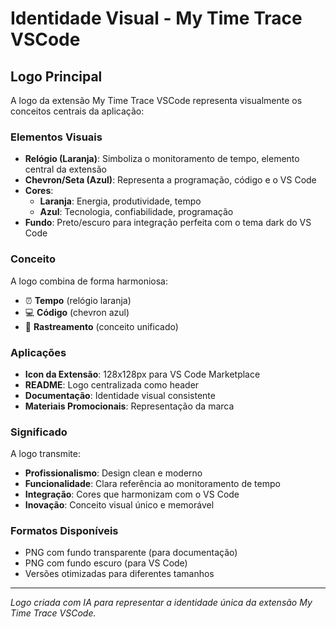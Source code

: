 # Identidade Visual - My Time Trace VSCode

## Logo Principal

A logo da extensão My Time Trace VSCode representa visualmente os conceitos centrais da aplicação:

### Elementos Visuais

- **Relógio (Laranja)**: Simboliza o monitoramento de tempo, elemento central da extensão
- **Chevron/Seta (Azul)**: Representa a programação, código e o VS Code
- **Cores**: 
  - **Laranja**: Energia, produtividade, tempo
  - **Azul**: Tecnologia, confiabilidade, programação
- **Fundo**: Preto/escuro para integração perfeita com o tema dark do VS Code

### Conceito

A logo combina de forma harmoniosa:
- ⏰ **Tempo** (relógio laranja)
- 💻 **Código** (chevron azul)
- 🎯 **Rastreamento** (conceito unificado)

### Aplicações

- **Icon da Extensão**: 128x128px para VS Code Marketplace
- **README**: Logo centralizada como header
- **Documentação**: Identidade visual consistente
- **Materiais Promocionais**: Representação da marca

### Significado

A logo transmite:
- **Profissionalismo**: Design clean e moderno
- **Funcionalidade**: Clara referência ao monitoramento de tempo
- **Integração**: Cores que harmonizam com o VS Code
- **Inovação**: Conceito visual único e memorável

### Formatos Disponíveis

- PNG com fundo transparente (para documentação)
- PNG com fundo escuro (para VS Code)
- Versões otimizadas para diferentes tamanhos

---

*Logo criada com IA para representar a identidade única da extensão My Time Trace VSCode.*
